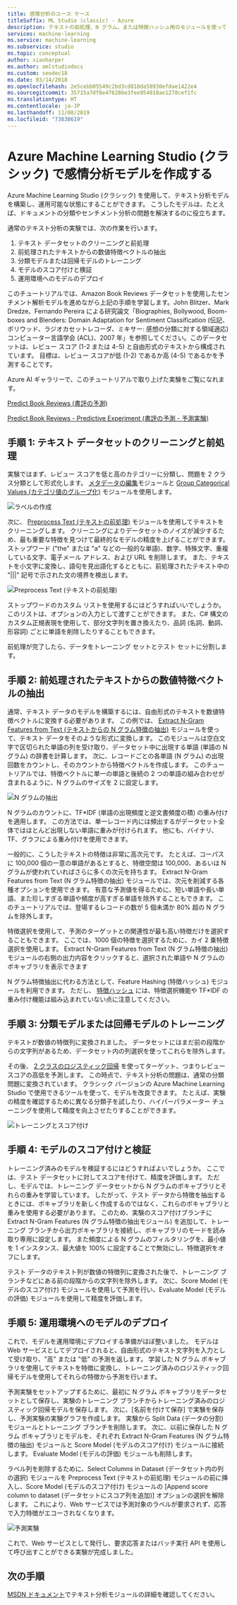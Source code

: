 ```yaml
---
title: 感情分析のユース ケース
titleSuffix: ML Studio (classic) - Azure
description: テキストの前処理、N グラム、または特徴ハッシュ用のモジュールを使って Azure Machine Learning Studio (クラシック) でテキスト分析モデルを作成する方法
services: machine-learning
ms.service: machine-learning
ms.subservice: studio
ms.topic: conceptual
author: xiaoharper
ms.author: amlstudiodocs
ms.custom: seodec18
ms.date: 03/14/2018
ms.openlocfilehash: 2e5cebb05549c2bd3cd810da58930efdae1422e4
ms.sourcegitcommit: 35715a7df8e476286e3fee954818ae1278cef1fc
ms.translationtype: HT
ms.contentlocale: ja-JP
ms.lasthandoff: 11/08/2019
ms.locfileid: "73838619"
---
```

# <a name="create-a-sentiment-analysis-model-in-azure-machine-learning-studio-classic"></a>Azure Machine Learning Studio (クラシック) で感情分析モデルを作成する

Azure Machine Learning Studio (クラシック) を使用して、テキスト分析モデルを構築し、運用可能な状態にすることができます。 こうしたモデルは、たとえば、ドキュメントの分類やセンチメント分析の問題を解決するのに役立ちます。

通常のテキスト分析の実験では、次の作業を行います。

1. テキスト データセットのクリーニングと前処理
2. 前処理されたテキストからの数値特徴ベクトルの抽出
3. 分類モデルまたは回帰モデルのトレーニング
4. モデルのスコア付けと検証
5. 運用環境へのモデルのデプロイ

このチュートリアルでは、Amazon Book Reviews データセットを使用したセンチメント解析モデルを進めながら上記の手順を学習します。John Blitzer、Mark Dredze、Fernando Pereira による研究論文「Biographies, Bollywood, Boom-boxes and Blenders: Domain Adaptation for Sentiment Classification (伝記、ボリウッド、ラジオカセットレコーダ、ミキサー: 感想の分類に対する領域適応) コンピューター言語学会 (ACL)、2007 年」を参照してください。このデータセットは、レビュー スコア (1-2 または 4-5) と自由形式のテキストから構成されています。 目標は、レビュー スコアが低 (1-2) であるか高 (4-5) であるかを予測することです。

Azure AI ギャラリーで、このチュートリアルで取り上げた実験をご覧になれます。

[Predict Book Reviews (書評の予測)](https://gallery.azure.ai/Experiment/Predict-Book-Reviews-1)

[Predict Book Reviews - Predictive Experiment (書評の予測 - 予測実験)](https://gallery.azure.ai/Experiment/Predict-Book-Reviews-Predictive-Experiment-1)

## <a name="step-1-clean-and-preprocess-text-dataset"></a>手順 1: テキスト データセットのクリーニングと前処理
実験ではまず、レビュー スコアを低と高のカテゴリーに分類し、問題を 2 クラス分類として形式化します。 [メタデータの編集](https://msdn.microsoft.com/library/azure/dn905986.aspx)モジュールと [Group Categorical Values (カテゴリ値のグループ化)](https://msdn.microsoft.com/library/azure/dn906014.aspx) モジュールを使用します。

![ラベルの作成](./media/text-analytics-module-tutorial/create-label.png)

次に、 [Preprocess Text (テキストの前処理)](https://msdn.microsoft.com/library/azure/mt762915.aspx) モジュールを使用してテキストをクリーニングします。 クリーニングによりデータセットのノイズが減少するため、最も重要な特徴を見つけて最終的なモデルの精度を上げることができます。 ストップワード ("the" または "a" などの一般的な単語)、数字、特殊文字、重複している文字、電子メール アドレス、および URL を削除します。 また、テキストを小文字に変換し、語句を見出語化するとともに、前処理されたテキスト中の "|||" 記号で示された文の境界を検出します。

![Preprocess Text (テキストの前処理)](./media/text-analytics-module-tutorial/preprocess-text.png)

ストップワードのカスタム リストを使用するにはどうすればいいでしょうか。 このリストは、オプションの入力として渡すことができます。 また、C# 構文のカスタム正規表現を使用して、部分文字列を置き換えたり、品詞 (名詞、動詞、形容詞) ごとに単語を削除したりすることもできます。

前処理が完了したら、データをトレーニング セットとテスト セットに分割します。

## <a name="step-2-extract-numeric-feature-vectors-from-pre-processed-text"></a>手順 2: 前処理されたテキストからの数値特徴ベクトルの抽出
通常、テキスト データのモデルを構築するには、自由形式のテキストを数値特徴ベクトルに変換する必要があります。 この例では、 [Extract N-Gram Features from Text (テキストからの N グラム特徴の抽出)](https://msdn.microsoft.com/library/azure/mt762916.aspx) モジュールを使って、テキスト データをそのような形式に変換します。 このモジュールは空白文字で区切られた単語の列を受け取り、データセット中に出現する単語 (単語の N グラム) の辞書を計算します。 次に、レコードごとの各単語 (N グラム) の出現回数をカウントし、そのカウントから特徴ベクトルを作成します。 このチュートリアルでは、特徴ベクトルに単一の単語と後続の 2 つの単語の組み合わせが含まれるように、N グラムのサイズを 2 に設定します。

![N グラムの抽出](./media/text-analytics-module-tutorial/extract-ngrams.png)

N グラムのカウントに、TF*IDF (単語の出現頻度と逆文書頻度の積) の重み付けを適用します。 この方法では、単一レコード内には頻出するがデータセット全体ではほとんど出現しない単語に重みが付けられます。 他にも、バイナリ、TF、グラフによる重み付けを使用できます。

一般的に、こうしたテキストの特徴は非常に高次元です。 たとえば、コーパスに 100,000 個の一意の単語があるとすると、特徴空間は 100,000、あるいは N グラムが使われていればさらに多くの次元を持ちます。 Extract N-Gram Features from Text (N グラム特徴の抽出) モジュールでは、次元を削減する各種オプションを使用できます。 有意な予測値を得るために、短い単語や長い単語、また珍しすぎる単語や頻度が高すぎる単語を除外することもできます。 このチュートリアルでは、登場するレコードの数が 5 個未満か 80% 超の N グラムを除外します。

特徴選択を使用して、予測のターゲットとの関連性が最も高い特徴だけを選択することもできます。 ここでは、1000 個の特徴を選択するために、カイ 2 乗特徴選択を使用します。 Extract N-Gram Features from Text (N グラム特徴の抽出) モジュールの右側の出力内容をクリックすると、選択された単語や N グラムのボキャブラリを表示できます

N グラム特徴抽出に代わる方法として、Feature Hashing (特徴ハッシュ) モジュールを利用できます。 ただし、 [特徴ハッシュ](https://msdn.microsoft.com/library/azure/dn906018.aspx) には、特徴選択機能や TF*IDF の重み付け機能は組み込まれていない点に注意してください。

## <a name="step-3-train-classification-or-regression-model"></a>手順 3: 分類モデルまたは回帰モデルのトレーニング
テキストが数値の特徴列に変換されました。 データセットにはまだ前の段階からの文字列があるため、データセット内の列選択を使ってこれらを除外します。

その後、 [2 クラスのロジスティック回帰](https://msdn.microsoft.com/library/azure/dn905994.aspx) を使ってターゲット、つまりレビュー スコアの高低を予測します。 この時点で、テキスト分析の問題は、通常の分類問題に変換されています。 クラシック バージョンの Azure Machine Learning Studio で使用できるツールを使って、モデルを改良できます。 たとえば、実験の精度を確認するために異なる分類子を試したり、ハイパーパラメーター チューニングを使用して精度を向上させたりすることができます。

![トレーニングとスコア付け](./media/text-analytics-module-tutorial/scoring-text.png)

## <a name="step-4-score-and-validate-the-model"></a>手順 4: モデルのスコア付けと検証
トレーニング済みのモデルを検証するにはどうすればよいでしょうか。 ここでは、テスト データセットに対してスコアを付けて、精度を評価します。 ただし、モデルでは、トレーニング データセットから N グラムのボキャブラリとそれらの重みを学習しています。 したがって、テスト データから特徴を抽出するときには、ボキャブラリを新しく作成するのではなく、これらのボキャブラリと重みを使用する必要があります。 このため、実験のスコア付けブランチに Extract N-Gram Features (N グラム特徴の抽出モジュール) を追加して、トレーニング ブランチから出力ボキャブラリを接続し、ボキャブラリのモードを読み取り専用に設定します。 また頻度による N グラムのフィルタリングを、最小値を 1 インスタンス、最大値を 100% に設定することで無効にし、特徴選択をオフにします。

テスト データのテキスト列が数値の特徴列に変換された後で、トレーニング ブランチなどにある前の段階からの文字列を除外します。 次に、Score Model (モデルのスコア付け) モジュールを使用して予測を行い、Evaluate Model (モデルの評価) モジュールを使用して精度を評価します。

## <a name="step-5-deploy-the-model-to-production"></a>手順 5: 運用環境へのモデルのデプロイ
これで、モデルを運用環境にデプロイする準備がほぼ整いました。 モデルは Web サービスとしてデプロイされると、自由形式のテキスト文字列を入力として受け取り、"高" または "低" の予測を返します。 学習した N グラム ボキャブラリを使用してテキストを特徴に変換し、トレーニング済みのロジスティック回帰モデルを使用してそれらの特徴から予測を行います。 

予測実験をセットアップするために、最初に N グラム ボキャブラリをデータセットとして保存し、実験のトレーニング ブランチからトレーニング済みのロジスティック回帰モデルを保存します。 次に、[名前を付けて保存] で実験を保存し、予測実験の実験グラフを作成します。 実験から Split Data (データの分割) モジュールとトレーニング ブランチを削除します。 次に、以前に保存した N グラム ボキャブラリとモデルを、それぞれ Extract N-Gram Features (N グラム特徴の抽出) モジュールと Score Model (モデルのスコア付け) モジュールに接続します。 Evaluate Model (モデルの評価) モジュールも削除します。

ラベル列を削除するために、Select Columns in Dataset (データセット内の列の選択) モジュールを Preprocess Text (テキストの前処理) モジュールの前に挿入し、Score Model (モデルのスコア付け) モジュールの [Append score column to dataset (データセットにスコア列を追加)] オプションの選択を解除します。 これにより、Web サービスでは予測対象のラベルが要求されず、応答で入力特徴がエコーされなくなります。

![予測実験](./media/text-analytics-module-tutorial/predictive-text.png)

これで、Web サービスとして発行し、要求応答またはバッチ実行 API を使用して呼び出すことができる実験が完成しました。

## <a name="next-steps"></a>次の手順
[MSDN ドキュメント](https://msdn.microsoft.com/library/azure/dn905886.aspx)でテキスト分析モジュールの詳細を確認してください。

